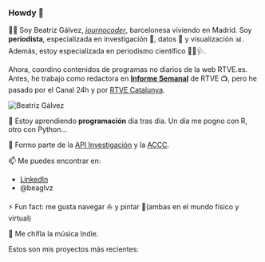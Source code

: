 ### Howdy 👋

:raising_hand_woman: Soy Beatriz Gálvez, [*journocoder*](https://journocoders.com/), barcelonesa viviendo en Madrid. Soy **periodista**, especializada en investigación :mag_right:, datos :1234: y visualización :bar_chart:. Además, estoy especializada en periodismo científico :dna::microscope::stethoscope:. 

Ahora, coordino contenidos de programas no diarios de la web RTVE.es. Antes, he trabajo como redactora en [**Informe Semanal**](https://www.rtve.es/alacarta/videos/informe-semanal/informe-semanal-carrera-vacunas/5666411/) de RTVE :tv:, pero he pasado por el Canal 24h y por [RTVE Catalunya](https://www.rtve.es/television/catalunya/noticies/). 

![Beatriz Gálvez][img2] 

[img2]: https://img2.rtve.es/i/?w=800&crop=no&o=no&i=1601550688297.jpg "This is me"

🌱 Estoy aprendiendo **programación** día tras día. Un día me  pogno con R, otro con Python...

👯 Formo parte de la [API Investigación](https://investigacionapi.com/) y la [ACCC](accc.cat). 

📫 Me puedes encontrar en: 

* [LinkedIn](https://www.linkedin.com/beatrizgalvezgarces/)
* @beaglvz

⚡ Fun fact: me gusta navegar :sailboat: y pintar :art:(ambas en el mundo físico y virtual) 

:musical_note: Me chifla la música Indie. 
 
 Estos son mis proyectos más recientes: 

<!--
**journadata/journadata** is a ✨ _special_ ✨ repository because its `README.md` (this file) appears on your GitHub profile.

-->
